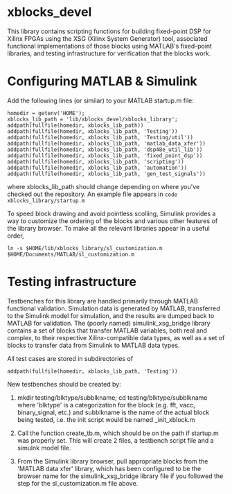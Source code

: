 xblocks_devel
=============
This library contains scripting functions for building fixed-point DSP 
for Xilinx FPGAs using the XSG (Xilinx System Generator) tool, associated 
functional implementations of those blocks using MATLAB's fixed-point libraries,
and testing infrastructure for verification that the blocks work.

Configuring MATLAB & Simulink
=============================
Add the following lines (or similar) to your MATLAB startup.m file:

```code
homedir = getenv('HOME');
xblocks_lib_path = 'lib/xblocks_devel/xblocks_library';
addpath(fullfile(homedir, xblocks_lib_path))
addpath(fullfile(homedir, xblocks_lib_path, 'Testing'))
addpath(fullfile(homedir, xblocks_lib_path, 'Testing/util'))
addpath(fullfile(homedir, xblocks_lib_path, 'matlab_data_xfer'))
addpath(fullfile(homedir, xblocks_lib_path, 'dsp48e_util_lib'))
addpath(fullfile(homedir, xblocks_lib_path, 'fixed_point_dsp'))
addpath(fullfile(homedir, xblocks_lib_path, 'scripting'))
addpath(fullfile(homedir, xblocks_lib_path, 'automation'))
addpath(fullfile(homedir, xblocks_lib_path, 'gen_test_signals'))
```
where xblocks_lib_path should change depending on where you've checked out
the repository. An example file appears in
```code xblocks_library/startup.m```

To speed block drawing and avoid pointless scolling, Simulink provides 
a way to customize the ordering of the blocks and various other features
of the library browser.  To make all the relevant libraries appear in a useful
order,
```code
ln -s $HOME/lib/xblocks_library/sl_customization.m $HOME/Documents/MATLAB/sl_customization.m
```

Testing infrastructure
======================
Testbenches for this library are handled primarily through MATLAB functional 
validation. Simulation data is generated by MATLAB, transferred to the Simulink model
for simulation, and the results are dumped back to MATLAB for validation. The 
(poorly named) simulink_xsg_bridge library contains a set of blocks that transfer MATLAB
variables, both real and complex, to their respective Xilinx-compatible data types, 
as well as a set of blocks to transfer data from Simulink to MATLAB data types. 

All test cases are stored in subdirectories of 
```code
addpath(fullfile(homedir, xblocks_lib_path, 'Testing'))
```

New testbenches should be created by:

1. mkdir testing/blktype/subblkname; cd testing/blktype/subblkname where 'blktype'  is a categorization for the block (e.g. fft, vacc, binary_signal, etc.) and subblkname is the name of the actual block being tested, i.e. the init script would be named <subblkname>_init_xblock.m

2. Call the function create_tb.m, which should be on the path if startup.m was properly set.  This will create 2 files, a testbench script file and a simulnk model file. 

3. From the Simulink library browser, pull appropriate blocks from the 'MATLAB data xfer' library, which has been configured to be the browser name  for the simulink_xsg_bridge library file if you followed the step for the sl_customization.m file above.
